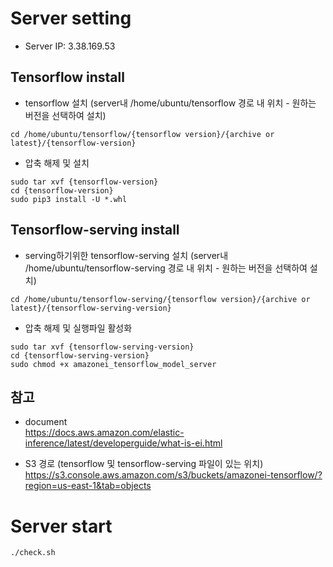 # Server setting
* Server IP: 3.38.169.53

## Tensorflow install
* tensorflow 설치 (server내 /home/ubuntu/tensorflow 경로 내 위치 - 원하는 버전을 선택하여 설치)
```
cd /home/ubuntu/tensorflow/{tensorflow version}/{archive or latest}/{tensorflow-version}
```

* 압축 해제 및 설치
```
sudo tar xvf {tensorflow-version}
cd {tensorflow-version}
sudo pip3 install -U *.whl
```

## Tensorflow-serving install
* serving하기위한 tensorflow-serving 설치 (server내 /home/ubuntu/tensorflow-serving 경로 내 위치 - 원하는 버전을 선택하여 설치)
```
cd /home/ubuntu/tensorflow-serving/{tensorflow version}/{archive or latest}/{tensorflow-serving-version}
```

* 압축 해제 및 실행파일 활성화
```
sudo tar xvf {tensorflow-serving-version}
cd {tensorflow-serving-version}
sudo chmod +x amazonei_tensorflow_model_server
```

## 참고
* document  
https://docs.aws.amazon.com/elastic-inference/latest/developerguide/what-is-ei.html

* S3 경로 (tensorflow 및 tensorflow-serving 파일이 있는 위치)  
https://s3.console.aws.amazon.com/s3/buckets/amazonei-tensorflow/?region=us-east-1&tab=objects

# Server start
```
./check.sh
```